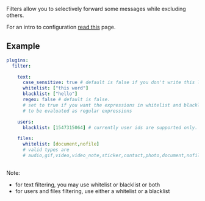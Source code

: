 Filters allow you to selectively forward some messages while excluding others.



For an intro to configuration [read this](https://github.com/aahnik/tgcf/wiki/How-to-configure-tgcf-%3F) page.

## Example

```yaml
plugins:
  filter:

    text:
      case_sensitive: true # default is false if you don't write this line
      whitelist: ["this word"]
      blacklist: ["hello"]
      regex: false # default is false. 
      # set to true if you want the expressions in whitelist and blacklist 
      # to be evaluated as regular expressions

    users:
      blacklist: [1547315064] # currently user ids are supported only. get from @userinfobot on telegram

    files:
      whitelist: [document,nofile] 
      # valid types are 
      # audio,gif,video,video_note,sticker,contact,photo,document,nofile
    

```

Note:
- for text filtering, you may use whitelist or blacklist or both
- for users and files filtering, use either a whitelist or a blacklist
